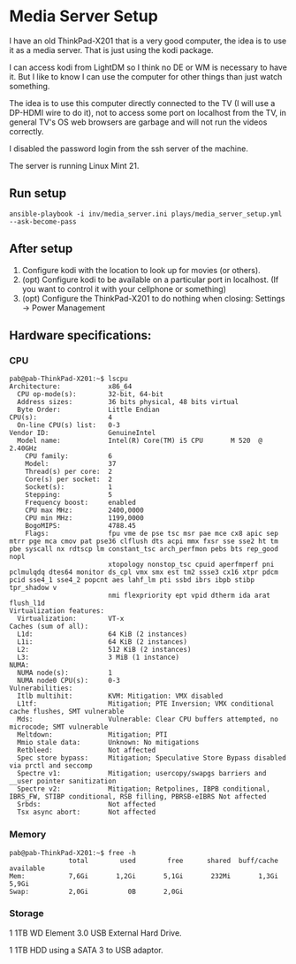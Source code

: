 # Media Server Setup

I have an old ThinkPad-X201 that is a very good computer, the idea is to use it as a media server. That is just using the kodi package.

I can access kodi from LightDM so I think no DE or WM is necessary to have it. But I like to know I can use the computer for other things than just watch something.

The idea is to use this computer directly connected to the TV (I will use a DP-HDMI wire to do it), not to access some port on localhost from the TV, in general TV's OS web browsers are garbage and will not run the videos correctly.

I disabled the password login from the ssh server of the machine.

The server is running Linux Mint 21.

## Run setup

```terminal
ansible-playbook -i inv/media_server.ini plays/media_server_setup.yml --ask-become-pass
```

## After setup

1. Configure kodi with the location to look up for movies (or others).
1. (opt) Configure kodi to be available on a particular port in localhost. (If you want to control it with your cellphone or something)
1. (opt) Configure the ThinkPad-X201 to do nothing when closing: Settings -> Power Management

## Hardware specifications:

### CPU

```terminal
pab@pab-ThinkPad-X201:~$ lscpu
Architecture:            x86_64
  CPU op-mode(s):        32-bit, 64-bit
  Address sizes:         36 bits physical, 48 bits virtual
  Byte Order:            Little Endian
CPU(s):                  4
  On-line CPU(s) list:   0-3
Vendor ID:               GenuineIntel
  Model name:            Intel(R) Core(TM) i5 CPU       M 520  @ 2.40GHz
    CPU family:          6
    Model:               37
    Thread(s) per core:  2
    Core(s) per socket:  2
    Socket(s):           1
    Stepping:            5
    Frequency boost:     enabled
    CPU max MHz:         2400,0000
    CPU min MHz:         1199,0000
    BogoMIPS:            4788.45
    Flags:               fpu vme de pse tsc msr pae mce cx8 apic sep mtrr pge mca cmov pat pse36 clflush dts acpi mmx fxsr sse sse2 ht tm pbe syscall nx rdtscp lm constant_tsc arch_perfmon pebs bts rep_good nopl
                         xtopology nonstop_tsc cpuid aperfmperf pni pclmulqdq dtes64 monitor ds_cpl vmx smx est tm2 ssse3 cx16 xtpr pdcm pcid sse4_1 sse4_2 popcnt aes lahf_lm pti ssbd ibrs ibpb stibp tpr_shadow v
                         nmi flexpriority ept vpid dtherm ida arat flush_l1d
Virtualization features:
  Virtualization:        VT-x
Caches (sum of all):
  L1d:                   64 KiB (2 instances)
  L1i:                   64 KiB (2 instances)
  L2:                    512 KiB (2 instances)
  L3:                    3 MiB (1 instance)
NUMA:
  NUMA node(s):          1
  NUMA node0 CPU(s):     0-3
Vulnerabilities:
  Itlb multihit:         KVM: Mitigation: VMX disabled
  L1tf:                  Mitigation; PTE Inversion; VMX conditional cache flushes, SMT vulnerable
  Mds:                   Vulnerable: Clear CPU buffers attempted, no microcode; SMT vulnerable
  Meltdown:              Mitigation; PTI
  Mmio stale data:       Unknown: No mitigations
  Retbleed:              Not affected
  Spec store bypass:     Mitigation; Speculative Store Bypass disabled via prctl and seccomp
  Spectre v1:            Mitigation; usercopy/swapgs barriers and __user pointer sanitization
  Spectre v2:            Mitigation; Retpolines, IBPB conditional, IBRS_FW, STIBP conditional, RSB filling, PBRSB-eIBRS Not affected
  Srbds:                 Not affected
  Tsx async abort:       Not affected
```

### Memory

```
pab@pab-ThinkPad-X201:~$ free -h
               total        used        free      shared  buff/cache   available
Mem:           7,6Gi       1,2Gi       5,1Gi       232Mi       1,3Gi       5,9Gi
Swap:          2,0Gi          0B       2,0Gi
```

### Storage

1 1TB WD Element 3.0 USB External Hard Drive.

1 1TB HDD using a SATA 3 to USB adaptor.
